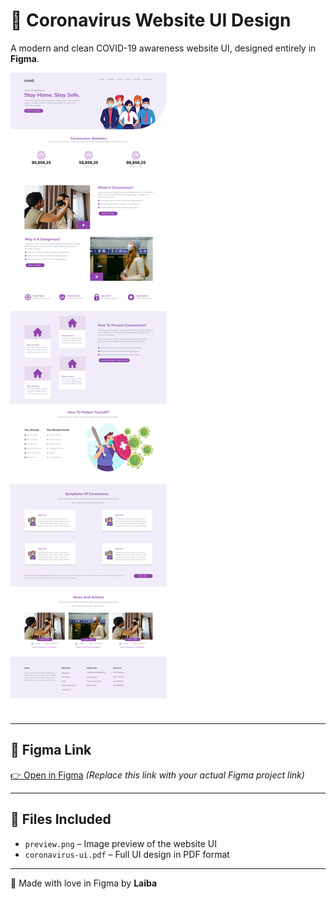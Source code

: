 # 🦠 Coronavirus Website UI Design

A modern and clean COVID-19 awareness website UI, designed entirely in **Figma**.

![Preview of Design](preview.png)

---

## 🔗 Figma Link  
[👉 Open in Figma]([https://www.figma.com/file/xxxxxxxxxxxxxxxxx](https://www.figma.com/design/0jbfTfYJzxIirGNbxO53Ou/COVID-WEBSITE?node-id=0-1&p=f&t=B0l7sn6ctkikZJS2-0))  
*(Replace this link with your actual Figma project link)*

---

## 📄 Files Included
- `preview.png` – Image preview of the website UI
- `coronavirus-ui.pdf` – Full UI design in PDF format

---

🎨 Made with love in Figma by **Laiba**
